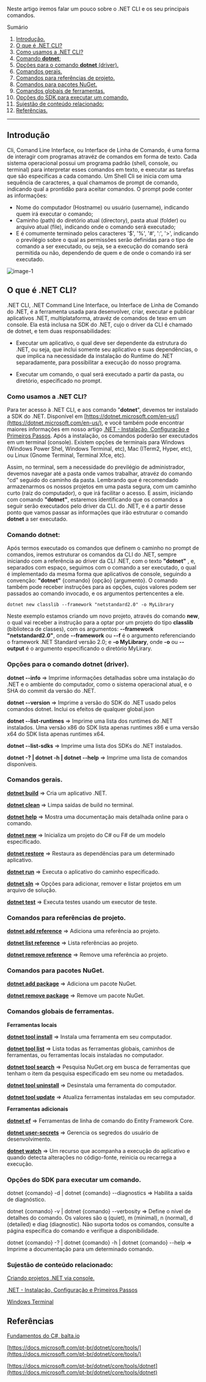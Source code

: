 ﻿Neste artigo iremos falar um pouco sobre o .NET CLI e os seu principais comandos.

Sumário
1. [Introdução.](#introducao)
2. [O que é .NET CLI?](#oqueedotnetcli)
3. [Como usamos a .NET CLI?](#comousamosadotnetcli)
4. [Comando **dotnet**:](#comandodotnet)
5. [Opções para o comando **dotnet** (driver).](#opcoesparaocomandodotnet)
6. [Comandos gerais.](#comandosgerais)
7. [Comandos para referências de projeto.](#comandosparareferênciasdeprojeto)
8. [Comandos para pacotes NuGet.](#comandosparapacotesnuget)
9. [Comandos globais de ferramentas.](#comandosglobaisdeferramentas)
11. [Opções do SDK para executar um comando.](#opçõesdosdkparaexecutarumcomando)
12. [Sujestão de conteúdo relacionado:](#sujestaodeconteudorelacionado)
13. [Referências.](#referencias)


*******

<div id='introducao'></div> 

## Introdução

Cli, Comand Line Interface, ou Interface de Linha de Comando, é uma forma de interagir com programas atravéz de comandos em forma de texto. 
Cada sistema operacional possui um programa padrão (shell, console, ou terminal) para interpretar esses comandos em texto, e executar as tarefas 
que são específicas a cada comando. Um Shell Cli se inicia com uma sequência de caracteres, a qual chamamos de prompt de comando,  indicando 
qual a prontidão para aceitar comandos. O prompt pode conter as informações: 

- Nome do computador (Hostname) ou usuário (username), indicando quem irá executar o comando; 
- Caminho (path) do diretório atual (directory), pasta atual (folder) ou arquivo atual (file), indicando onde o comando será executado; 
- E é comumente terminado pelos caracteres '$', '%', '#', ':', '>', indicando o previlégio sobre o qual as permissões serão definidas para o tipo 
de comando a ser executado, ou seja, se a execução do comando será permitida ou não, dependendo de quem e de onde o comando irá ser 
executado.

![image-1]()

<div id='oqueedotnetcli'></div> 

## O que é .NET CLI?

.NET CLI, .NET Command Line Interface, ou Interface de Linha de Comando do .NET, é a ferramenta usada para desenvolver, criar, executar e publicar 
aplicativos .NET, multiplataforma, atravéz de comandos de texo em um console. Ela está inclusa na SDK do .NET, cujo o driver da CLI é chamado de dotnet, 
e tem duas responsabilidades:

- Executar um aplicativo, o qual deve ser dependente da estrutura do .NET, ou seja, que inclui somente seu aplicativo e suas dependências, o que 
implica na necessidade da instalação do Runtime do .NET separadamente, para possibilitar a execução do nosso programa.

- Executar um comando, o qual será executado a partir da pasta, ou diretório, especificado no prompt.

<div id='comousamosadotnetcli'></div> 

### Como usamos a .NET CLI?

Para ter acesso à .NET CLI, e aos comando "**dotnet**", devemos ter instalado a SDK do .NET. Disponível em [https://dotnet.microsoft.com/en-us/](https://dotnet.microsoft.com/en-us/), 
e você também pode encontrar maiores informações em nosso artigo [.NET - Instalação, Configuração e Primeiros Passos](https://balta.io/blog/dotnet-instalacao-configuracao-e-primeiros-passos).
Após a instalação, os comandos poderão ser executados em um terminal (console). Existem opções de terminais para Windows 
(Windows Power Shel, Windows Terminal, etc), Mac (ITerm2, Hyper, etc), ou Linux (Gnome Terminal, Terminal Xfce, etc).

Assim, no terminal, sem a necessidade do previlégio de administrador, devemos navegar até a pasta onde vamos trabalhar, atravéz do comando "cd" 
seguido do caminho da pasta. Lembrando que é recomendado armazenarmos os nossos projetos em uma pasta segura, com um caminho curto (raíz 
do computador), o que irá facilitar o acesso. E assim,  iniciando com comando **"dotnet"**, estaremos identificando que os comandos 
a seguir serão executados pelo driver da CLI. do .NET, e é a partir desse ponto que vamos passar as informações que irão estruturar o comando 
**dotnet** a ser executado.

<div id='comandodotnet'></div> 

### Comando **dotnet**:

Após termos executado os comandos que definem o caminho no prompt de comandos, iremos estruturar os comandos da CLI do .NET, sempre iniciando
com a referência ao driver da CLI .NET, com o texto **"dotnet"** , e, separados com espaço, seguimos com o comando  a ser executado, o qual é 
implementado da mesma forma que aplicativos de console, seguindo a convenção: **"dotnet"** {comando} {opção} {argumento}. O comando 
também pode receber instruções para as opções, cujos valores podem ser passados ao comando invocado,  e os argumentos pertencentes a ele.

```
dotnet new classlib --framework "netstandard2.0" -o MyLibrary
```

Neste exemplo estamos criando um novo projeto, através do comando **new**, o qual vai receber a instrução para a optar por um projeto do tipo 
**classlib** (biblioteca de classes), com os argumentos: **--framework "netstandard2.0"**, onde **--framework** ou **--f** é o argumento 
referenciando o framework .NET Standard versão 2.0; e **-o MyLibrary**, onde **-o** ou **--output** é o argumento especificando o diretório 
MyLirary.

<div id='#opcoesparaocomandodotnet'></div> 

### Opções para o comando **dotnet** (driver).

**dotnet --info** => Imprime informações detalhadas sobre uma instalação do .NET e o ambiente do computador, como o sistema operacional atual, e 
o SHA do commit da versão do .NET.

**dotnet --version** => Imprime a versão do SDK do .NET usado pelos comandos dotnet. Inclui os efeitos de qualquer global.json

**dotnet --list-runtimes** => Imprime uma lista dos runtimes do .NET instalados. Uma versão x86 do SDK lista apenas runtimes x86 e uma versão x64 do 
SDK lista apenas runtimes x64.

**dotnet --list-sdks** => Imprime uma lista dos SDKs do .NET instalados.

**dotnet -? | dotnet -h | dotnet --help** => Imprime uma lista de comandos disponíveis.

<div id='comandosgerais'></div> 

### Comandos gerais.

**[dotnet build](https://docs.microsoft.com/pt-br/dotnet/core/tools/dotnet-build)** => Cria um aplicativo .NET.

**[dotnet clean](https://docs.microsoft.com/pt-br/dotnet/core/tools/dotnet-clean)** => Limpa saídas de build no terminal.

**[dotnet help](https://docs.microsoft.com/pt-br/dotnet/core/tools/dotnet-help)** => Mostra uma documentação mais detalhada online para o comando.

**[dotnet new](https://docs.microsoft.com/pt-br/dotnet/core/tools/dotnet-new)** => Inicializa um projeto do C# ou F# de um modelo especificado.

**[dotnet restore](https://docs.microsoft.com/pt-br/dotnet/core/tools/dotnet-restore)**	=> Restaura as dependências para um determinado aplicativo.

**[dotnet run](https://docs.microsoft.com/pt-br/dotnet/core/tools/dotnet-run)** => Executa o aplicativo do caminho especificado.

**[dotnet sln](https://docs.microsoft.com/pt-br/dotnet/core/tools/dotnet-sln)** => Opções para adicionar, remover e listar projetos em um arquivo de solução.

**[dotnet test](https://docs.microsoft.com/pt-br/dotnet/core/tools/dotnet-test)** =>	Executa testes usando um executor de teste.

<div id='comandosparareferênciasdeprojeto'></div> 

### Comandos para referências de projeto.

**[dotnet add reference](https://docs.microsoft.com/pt-br/dotnet/core/tools/dotnet-add-reference)** => Adiciona uma referência ao projeto.

**[dotnet list reference](https://docs.microsoft.com/pt-br/dotnet/core/tools/dotnet-list-reference)** => Lista referências ao projeto.

**[dotnet remove reference](https://docs.microsoft.com/pt-br/dotnet/core/tools/dotnet-remove-reference)** => Remove uma referência ao projeto.

<div id='comandosparapacotesnuget'></div> 

### Comandos para pacotes NuGet.

**[dotnet add package](https://docs.microsoft.com/pt-br/dotnet/core/tools/dotnet-add-package)** => Adiciona um pacote NuGet.

**[dotnet remove package](https://docs.microsoft.com/pt-br/dotnet/core/tools/dotnet-remove-package)** => Remove um pacote NuGet.

<div id='comandosglobaisdeferramentas'></div> 

### Comandos globais de ferramentas. 

**Ferramentas locais**

**[dotnet tool install](https://docs.microsoft.com/pt-br/dotnet/core/tools/dotnet-tool-install)** => Instala uma ferramenta em seu computador.

**[dotnet tool list](https://docs.microsoft.com/pt-br/dotnet/core/tools/dotnet-tool-list)** => Lista todas as ferramentas globais, caminhos de ferramentas,  ou ferramentas locais instaladas no computador.

**[dotnet tool search](https://docs.microsoft.com/pt-br/dotnet/core/tools/dotnet-tool-search)** => Pesquisa NuGet.org em busca de ferramentas que tenham o item da pesquisa especificado em seu nome ou metadados.

**[dotnet tool uninstall](https://docs.microsoft.com/pt-br/dotnet/core/tools/dotnet-tool-uninstall)** => Desinstala uma ferramenta do computador.

**[dotnet tool update](https://docs.microsoft.com/pt-br/dotnet/core/tools/dotnet-tool-update)** => Atualiza ferramentas instaladas em seu computador.

**Ferramentas adicionais**

**[dotnet ef](https://docs.microsoft.com/pt-BR/ef/core/cli/dotnet)** =>	Ferramentas de linha de comando do Entity Framework Core.

**[dotnet user-secrets](https://docs.microsoft.com/pt-BR/aspnet/core/security/app-secrets?view=aspnetcore-6.0&tabs=windows)** => Gerencia os segredos do usuário de desenvolvimento.

**[dotnet watch](https://docs.microsoft.com/pt-br/dotnet/core/tools/dotnet-watch)** => Um recurso que acompanha a execução do aplicativo e quando detecta alterações no código-fonte, reinicia ou recarrega a execução.

<div id='opçõesdosdkparaexecutarumcomando'></div> 

### Opções do SDK para executar um comando.

dotnet {comando} -d | dotnet {comando} --diagnostics => Habilita a saída de diagnóstico.

dotnet {comando} -v | dotnet {comando} --verbosity <LEVEL> => Define o nível de detalhes do comando. Os valores são q (quiet), m (minimal), 
n (normal), d (detailed) e diag (diagnostic). Não suporta todos os comandos, consulte a página específica do comando e verifique a disponibilidade.

dotnet {comando} -? | dotnet {comando} -h | dotnet {comando} --help => Imprime a documentação para um determinado comando.

<div id='sujestaodeconteudorelacionado'></div> 

### Sujestão de conteúdo relacionado:

[Criando projetos .NET via console.](https://balta.io/blog/criando-projetos-dotnet-via-console)

[.NET - Instalação, Configuração e Primeiros Passos](https://balta.io/blog/dotnet-instalacao-configuracao-e-primeiros-passos)

[Windows Terminal](https://balta.io/blog/windows-terminal)

<div id='referencias'></div> 

## Referências

[Fundamentos do C#, balta.io](https://balta.io/cursos/fundamentos-csharp)

[https://docs.microsoft.com/pt-br/dotnet/core/tools/](https://docs.microsoft.com/pt-br/dotnet/core/tools/)

[https://docs.microsoft.com/pt-br/dotnet/core/tools/dotnet](https://docs.microsoft.com/pt-br/dotnet/core/tools/dotnet)



